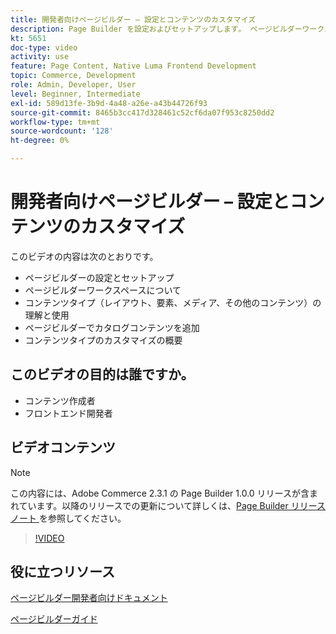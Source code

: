 ```yaml
---
title: 開発者向けページビルダー – 設定とコンテンツのカスタマイズ
description: Page Builder を設定およびセットアップします​。 ページビルダーワークスペース​について コンテンツタイプ（レイアウト、要素、メディア、その他のコンテンツ​）を理解し、使用します。 ページビルダーでカタログコンテンツを追加します。
kt: 5651
doc-type: video
activity: use
feature: Page Content, Native Luma Frontend Development
topic: Commerce, Development
role: Admin, Developer, User
level: Beginner, Intermediate
exl-id: 589d13fe-3b9d-4a48-a26e-a43b44726f93
source-git-commit: 8465b3cc417d328461c52cf6da07f953c8250dd2
workflow-type: tm+mt
source-wordcount: '128'
ht-degree: 0%

---
```


# 開発者向けページビルダー – 設定とコンテンツのカスタマイズ

このビデオの内容は次のとおりです。

- ページビルダーの設定とセットアップ&#x200B;
- ページビルダーワークスペースについて&#x200B;
- コンテンツタイプ（レイアウト、要素、メディア、その他のコンテンツ）の理解と使用&#x200B;
- ページビルダーでカタログコンテンツを追加
- コンテンツタイプのカスタマイズの概要

## このビデオの目的は誰ですか。

- コンテンツ作成者
- フロントエンド開発者

## ビデオコンテンツ

>[!NOTE]
>
>この内容には、Adobe Commerce 2.3.1 の Page Builder 1.0.0 リリースが含まれています。以降のリリースでの更新について詳しくは、[Page Builder リリースノート ](https://experienceleague.adobe.com/docs/commerce-admin/page-builder/release-notes.html?lang=ja) を参照してください。

>[!VIDEO](https://video.tv.adobe.com/v/3430912?quality=12&learn=on&captions=jpn)

## 役に立つリソース

[ ページビルダー開発者向けドキュメント ](https://developer.adobe.com/commerce/frontend-core/page-builder/)

[ ページビルダーガイド ](https://experienceleague.adobe.com/docs/commerce-admin/page-builder/introduction.html?lang=ja)
